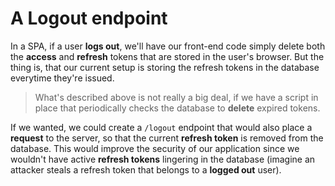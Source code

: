 # A Logout endpoint
In a SPA, if a user **logs out**, we'll have our front-end code simply delete both the **access** and **refresh** tokens that are stored in the user's browser. But the thing is, that our current setup is storing the refresh tokens in the database everytime they're issued.

> What's described above is not really a big deal, if we have a script in place that periodically checks the database to **delete** expired tokens.

If we wanted, we could create a `/logout` endpoint that would also place a **request** to the server, so that the current **refresh token** is removed from the database. This would improve the security of our application since we wouldn't have active **refresh tokens** lingering in the database (imagine an attacker steals a refresh token that belongs to a **logged out** user).
